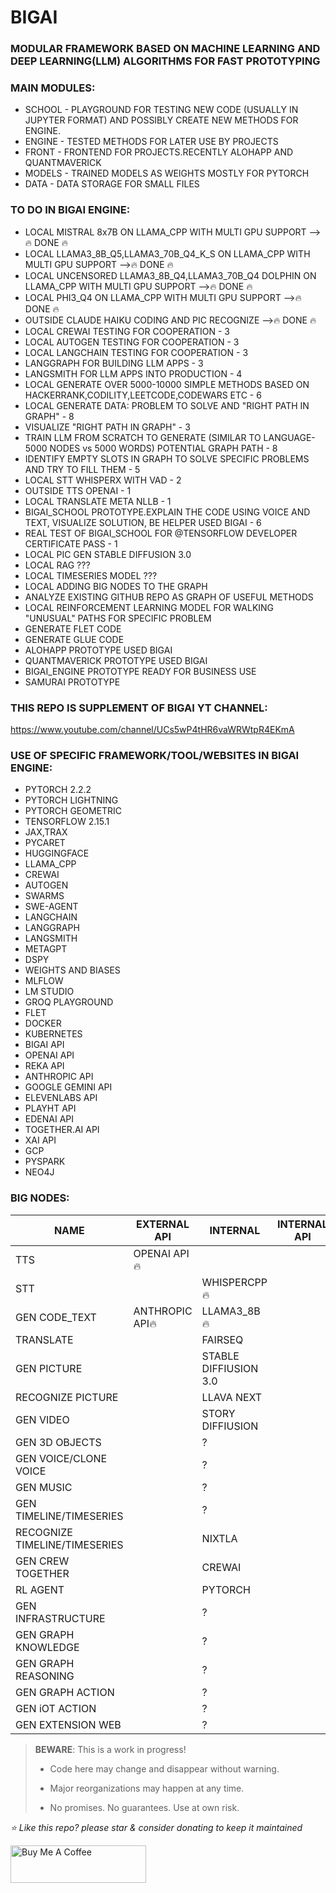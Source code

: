 # BIGAI
### MODULAR FRAMEWORK BASED ON MACHINE LEARNING AND DEEP LEARNING(LLM) ALGORITHMS FOR FAST PROTOTYPING

### MAIN MODULES:
* SCHOOL - PLAYGROUND FOR TESTING NEW CODE (USUALLY IN JUPYTER FORMAT) AND POSSIBLY CREATE NEW METHODS FOR ENGINE.
* ENGINE - TESTED METHODS FOR LATER USE BY PROJECTS
* FRONT - FRONTEND FOR PROJECTS.RECENTLY ALOHAPP AND QUANTMAVERICK
* MODELS - TRAINED MODELS AS WEIGHTS MOSTLY FOR PYTORCH
* DATA - DATA STORAGE FOR SMALL FILES


### TO DO IN BIGAI ENGINE:
* LOCAL MISTRAL 8x7B ON LLAMA_CPP WITH MULTI GPU SUPPORT -->🔥 DONE 🔥
* LOCAL LLAMA3_8B_Q5,LLAMA3_70B_Q4_K_S ON LLAMA_CPP WITH MULTI GPU SUPPORT -->🔥 DONE 🔥
* LOCAL UNCENSORED LLAMA3_8B_Q4,LLAMA3_70B_Q4 DOLPHIN ON LLAMA_CPP WITH MULTI GPU SUPPORT -->🔥 DONE 🔥
* LOCAL  PHI3_Q4 ON LLAMA_CPP WITH MULTI GPU SUPPORT -->🔥 DONE 🔥
* OUTSIDE CLAUDE HAIKU CODING AND PIC RECOGNIZE -->🔥 DONE 🔥
* LOCAL CREWAI TESTING FOR COOPERATION - 3 
* LOCAL AUTOGEN TESTING FOR COOPERATION - 3
* LOCAL LANGCHAIN TESTING FOR COOPERATION - 3
* LANGGRAPH FOR BUILDING LLM APPS - 3
* LANGSMITH FOR LLM APPS INTO PRODUCTION - 4
* LOCAL GENERATE OVER 5000-10000 SIMPLE METHODS BASED ON HACKERRANK,CODILITY,LEETCODE,CODEWARS ETC - 6
* LOCAL GENERATE DATA: PROBLEM TO SOLVE AND "RIGHT PATH IN GRAPH" - 8
* VISUALIZE "RIGHT PATH IN GRAPH" - 3
* TRAIN LLM FROM SCRATCH TO GENERATE (SIMILAR TO LANGUAGE-5000 NODES vs 5000 WORDS) POTENTIAL GRAPH PATH - 8
* IDENTIFY EMPTY SLOTS IN GRAPH TO SOLVE SPECIFIC PROBLEMS AND TRY TO FILL THEM - 5
* LOCAL STT WHISPERX WITH VAD - 2
* OUTSIDE TTS OPENAI - 1
* LOCAL TRANSLATE META NLLB - 1
* BIGAI_SCHOOL PROTOTYPE.EXPLAIN THE CODE USING VOICE AND TEXT, VISUALIZE SOLUTION, BE HELPER USED BIGAI - 6
* REAL TEST OF BIGAI_SCHOOL FOR @TENSORFLOW DEVELOPER CERTIFICATE PASS - 1
* LOCAL PIC GEN STABLE DIFFUSION 3.0
* LOCAL RAG ???
* LOCAL TIMESERIES MODEL ???
* LOCAL ADDING BIG NODES TO THE GRAPH
* ANALYZE EXISTING GITHUB REPO AS GRAPH OF USEFUL METHODS
* LOCAL REINFORCEMENT LEARNING MODEL FOR WALKING "UNUSUAL" PATHS FOR SPECIFIC PROBLEM
* GENERATE FLET CODE
* GENERATE GLUE CODE
* ALOHAPP PROTOTYPE USED BIGAI
* QUANTMAVERICK PROTOTYPE USED BIGAI
* BIGAI_ENGINE PROTOTYPE READY FOR BUSINESS USE
* SAMURAI PROTOTYPE


### THIS REPO IS SUPPLEMENT OF BIGAI YT CHANNEL:

https://www.youtube.com/channel/UCs5wP4tHR6vaWRWtpR4EKmA

### USE OF SPECIFIC FRAMEWORK/TOOL/WEBSITES IN BIGAI ENGINE:
* PYTORCH 2.2.2
* PYTORCH LIGHTNING
* PYTORCH GEOMETRIC
* TENSORFLOW 2.15.1
* JAX,TRAX
* PYCARET
* HUGGINGFACE
* LLAMA_CPP
* CREWAI
* AUTOGEN
* SWARMS
* SWE-AGENT
* LANGCHAIN
* LANGGRAPH
* LANGSMITH
* METAGPT
* DSPY
* WEIGHTS AND BIASES
* MLFLOW
* LM STUDIO
* GROQ PLAYGROUND
* FLET
* DOCKER
* KUBERNETES
* BIGAI API
* OPENAI API
* REKA API
* ANTHROPIC API
* GOOGLE GEMINI API
* ELEVENLABS API
* PLAYHT API
* EDENAI API
* TOGETHER.AI API
* XAI API
* GCP
* PYSPARK
* NEO4J

### BIG NODES:
| NAME                          | EXTERNAL API    | INTERNAL              | INTERNAL API | MEMORY   |
|-------------------------------|-----------------|-----------------------|--------------|----------|
| TTS                           | OPENAI API🔥    |                       |              | 0        |
| STT                           |                 | WHISPERCPP🔥  |              | 2        |
| GEN CODE_TEXT                 | ANTHROPIC API🔥 | LLAMA3_8B 🔥  |              | 4,5x4=18 |
| TRANSLATE                     |                 | FAIRSEQ               |              | 2        |
| GEN PICTURE                   |                 | STABLE DIFFIUSION 3.0 |              | 0        |
| RECOGNIZE PICTURE             |                 | LLAVA NEXT            |              | 4,5      |
| GEN VIDEO                     |                 | STORY DIFFIUSION      |              | 12       |
| GEN 3D OBJECTS                |                 | ?                     |              |          |
| GEN VOICE/CLONE VOICE         |                 | ?                     |              | 6        |
| GEN MUSIC                     |                 | ?                     |              |          |
| GEN TIMELINE/TIMESERIES       |                 | ?                     |              | 4        |
| RECOGNIZE TIMELINE/TIMESERIES |                 | NIXTLA                |              | 2        |
| GEN CREW TOGETHER             |                 | CREWAI                |              | 2        |
| RL AGENT                      |                 | PYTORCH               |              | 6        |
| GEN INFRASTRUCTURE            |                 | ?                     |              |          |
| GEN GRAPH KNOWLEDGE           |                 | ?                     |              | 2        |
| GEN GRAPH REASONING           |                 | ?                     |              | 2        |
| GEN GRAPH ACTION              |                 | ?                     |              | 2        |
| GEN iOT ACTION                |                 | ?                     |              |          |
| GEN EXTENSION WEB             |                 | ?                     |              |          |

> **BEWARE**: This is a work in progress!
>
> * Code here may change and disappear without warning.
>
> * Major reorganizations may happen at any time.
>
> * No promises. No guarantees. Use at own risk.





*⭐️ Like this repo? please star & consider donating to keep it maintained*

<a href="https://www.buymeacoffee.com/aleksanderu" target="_blank"><img src="https://cdn.buymeacoffee.com/buttons/v2/default-yellow.png" alt="Buy Me A Coffee" style="height: 60px !important;width: 217px !important;" ></a>



